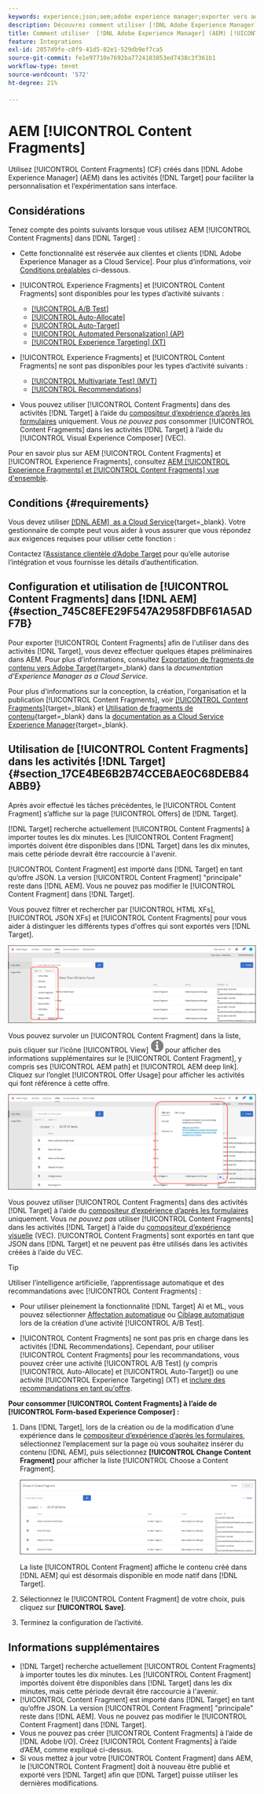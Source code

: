```yaml
---
keywords: experience;json;aem;adobe experience manager;exporter vers adobe target;fragments de contenu;fragments;CF;cf,découplé;personnalisation;expérimentation
description: Découvrez comment utiliser [!DNL Adobe Experience Manager] [!UICONTROL Content Fragments] dans les activités  [!DNL Adobe Target] .
title: Comment utiliser  [!DNL Adobe Experience Manager] (AEM) [!UICONTROL Content Fragments] ?
feature: Integrations
exl-id: 2057d9fe-c0f9-41d5-82e1-529db9ef7ca5
source-git-commit: fe1e97710e7692ba7724103853ed7438c3f361b1
workflow-type: tm+mt
source-wordcount: '572'
ht-degree: 21%

---
```


# AEM [!UICONTROL Content Fragments]

Utilisez [!UICONTROL Content Fragments] (CF) créés dans [!DNL Adobe Experience Manager] (AEM) dans les activités [!DNL Target] pour faciliter la personnalisation et l’expérimentation sans interface.

## Considérations

Tenez compte des points suivants lorsque vous utilisez AEM [!UICONTROL Content Fragments] dans [!DNL Target] :

* Cette fonctionnalité est réservée aux clientes et clients [!DNL Adobe Experience Manager as a Cloud Service]. Pour plus d’informations, voir [Conditions préalables](#section_AE6F0971E1574B3AA324003599B96E5A) ci-dessous.
* [!UICONTROL Experience Fragments] et [!UICONTROL Content Fragments] sont disponibles pour les types d’activité suivants :

   * [[!UICONTROL A/B Test]](/help/main/c-activities/t-test-ab/test-ab.md)
   * [[!UICONTROL Auto-Allocate]](/help/main/c-activities/automated-traffic-allocation/automated-traffic-allocation.md)
   * [[!UICONTROL Auto-Target]](/help/main/c-activities/auto-target/auto-target-to-optimize.md)
   * [[!UICONTROL Automated Personalization] (AP)](/help/main/c-activities/t-automated-personalization/automated-personalization.md)
   * [[!UICONTROL Experience Targeting] (XT)](/help/main/c-activities/t-experience-target/experience-target.md)

* [!UICONTROL Experience Fragments] et [!UICONTROL Content Fragments] ne sont pas disponibles pour les types d’activité suivants :

   * [[!UICONTROL Multivariate Test] (MVT)](/help/main/c-activities/c-multivariate-testing/multivariate-testing.md)
   * [[!UICONTROL Recommendations]](/help/main/c-recommendations/recommendations.md)

* Vous pouvez utiliser [!UICONTROL Content Fragments] dans des activités [!DNL Target] à l’aide du [compositeur d’expérience d’après les formulaires](/help/main/c-experiences/form-experience-composer.md) uniquement. Vous *ne pouvez pas* consommer [!UICONTROL Content Fragments] dans les activités [!DNL Target] à l’aide du [!UICONTROL Visual Experience Composer] (VEC).

Pour en savoir plus sur AEM [!UICONTROL Content Fragments] et [!UICONTROL Experience Fragments], consultez [AEM [!UICONTROL Experience Fragments] et [!UICONTROL Content Fragments] vue d&#39;ensemble](/help/main/c-integrating-target-with-mac/aem/aem-experience-and-content-fragments.md).

## Conditions {#requirements}

Vous devez utiliser [[!DNL AEM]  as a Cloud Service](https://experienceleague.adobe.com/docs/experience-manager-cloud-service.html?lang=fr){target=_blank}. Votre gestionnaire de compte peut vous aider à vous assurer que vous répondez aux exigences requises pour utiliser cette fonction :

Contactez l’[Assistance clientèle d’Adobe Target](/help/main/cmp-resources-and-contact-information.md#reference_ACA3391A00EF467B87930A450050077C) pour qu’elle autorise l’intégration et vous fournisse les détails d’authentification.

## Configuration et utilisation de [!UICONTROL Content Fragments] dans [!DNL AEM] {#section_745C8EFE29F547A2958FDBF61A5ADF7B}

Pour exporter [!UICONTROL Content Fragments] afin de l&#39;utiliser dans des activités [!DNL Target], vous devez effectuer quelques étapes préliminaires dans AEM. Pour plus d’informations, consultez [Exportation de fragments de contenu vers Adobe Target](https://experienceleague.adobe.com/docs/experience-manager-cloud-service/content/sites/integrations/content-fragments-target.html?lang=fr){target=_blank} dans la *documentation d’Experience Manager as a Cloud Service*.

Pour plus d&#39;informations sur la conception, la création, l&#39;organisation et la publication [!UICONTROL Content Fragments], voir [[!UICONTROL Content Fragments]](https://experienceleague.adobe.com/docs/experience-manager-cloud-service/content/sites/authoring/fundamentals/content-fragments.html?lang=fr){target=_blank} et [Utilisation de fragments de contenu](https://experienceleague.adobe.com/docs/experience-manager-cloud-service/content/sites/administering/content-fragments/content-fragments.html?lang=fr){target=_blank} dans la [documentation as a Cloud Service Experience Manager](https://experienceleague.adobe.com/docs/experience-manager-cloud-service/content/home.html?lang=fr){target=_blank}.

## Utilisation de [!UICONTROL Content Fragments] dans les activités [!DNL Target] {#section_17CE4BE6B2B74CCEBAE0C68DEB84ABB9}

Après avoir effectué les tâches précédentes, le [!UICONTROL Content Fragment] s’affiche sur la page [!UICONTROL Offers] de [!DNL Target].

[!DNL Target] recherche actuellement [!UICONTROL Content Fragments] à importer toutes les dix minutes. Les [!UICONTROL Content Fragment] importés doivent être disponibles dans [!DNL Target] dans les dix minutes, mais cette période devrait être raccourcie à l&#39;avenir.

[!UICONTROL Content Fragment] est importé dans [!DNL Target] en tant qu’offre JSON. La version [!UICONTROL Content Fragment] &quot;principale&quot; reste dans [!DNL AEM]. Vous ne pouvez pas modifier le [!UICONTROL Content Fragment] dans [!DNL Target].

Vous pouvez filtrer et rechercher par [!UICONTROL HTML XFs], [!UICONTROL JSON XFs] et [!UICONTROL Content Fragments] pour vous aider à distinguer les différents types d&#39;offres qui sont exportés vers [!DNL Target].

![Filtrer par types de fragments de contenu : HTML ou JSON dans l’interface utilisateur de Target](/help/main/c-integrating-target-with-mac/aem/assets/fragment-types.png)

Vous pouvez survoler un [!UICONTROL Content Fragment] dans la liste, puis cliquer sur l’icône [!UICONTROL View] ![Icône d’informations](/help/main/c-integrating-target-with-mac/aem/assets/icon-info.png) pour afficher des informations supplémentaires sur le [!UICONTROL Content Fragment], y compris ses [!UICONTROL AEM path] et [!UICONTROL AEM deep link]. Cliquez sur l’onglet [!UICONTROL Offer Usage] pour afficher les activités qui font référence à cette offre.

![Fenêtre contextuelle d’informations sur le fragment de contenu](/help/main/c-integrating-target-with-mac/aem/assets/cf-info-popup.png)

Vous pouvez utiliser [!UICONTROL Content Fragments] dans des activités [!DNL Target] à l’aide du [compositeur d’expérience d’après les formulaires](/help/main/c-experiences/form-experience-composer.md) uniquement. Vous *ne pouvez pas* utiliser [!UICONTROL Content Fragments] dans les activités [!DNL Target] à l’aide du [compositeur d’expérience visuelle](/help/main/c-experiences/c-visual-experience-composer/visual-experience-composer.md) (VEC). [!UICONTROL Content Fragments] sont exportés en tant que JSON dans [!DNL Target] et ne peuvent pas être utilisés dans les activités créées à l’aide du VEC.

>[!TIP]
>
>Utiliser l’intelligence artificielle, l’apprentissage automatique et des recommandations avec [!UICONTROL Content Fragments] :
>
>* Pour utiliser pleinement la fonctionnalité [!DNL Target] AI et ML, vous pouvez sélectionner [Affectation automatique](/help/main/c-activities/automated-traffic-allocation/automated-traffic-allocation.md#concept_A1407678796B4C569E94CBA8A9F7F5D4) ou [Ciblage automatique](/help/main/c-activities/auto-target/auto-target-to-optimize.md) lors de la création d’une activité [!UICONTROL A/B Test].
>
>* [!UICONTROL Content Fragments] ne sont pas pris en charge dans les activités [!DNL Recommendations]. Cependant, pour utiliser [!UICONTROL Content Fragments] pour les recommandations, vous pouvez créer une activité [!UICONTROL A/B Test] (y compris [!UICONTROL Auto-Allocate] et [!UICONTROL Auto-Target]) ou une activité [!UICONTROL Experience Targeting] (XT) et [inclure des recommandations en tant qu&#39;offre](/help/main/c-recommendations/recommendations-as-an-offer.md).

**Pour consommer [!UICONTROL Content Fragments] à l’aide de [!UICONTROL Form-based Experience Composer] :**

1. Dans [!DNL Target], lors de la création ou de la modification d’une expérience dans le [compositeur d’expérience d’après les formulaires](/help/main/c-experiences/form-experience-composer.md#task_FAC842A6535045B68B4C1AD3E657E56E), sélectionnez l’emplacement sur la page où vous souhaitez insérer du contenu [!DNL AEM], puis sélectionnez **[!UICONTROL Change Content Fragment]** pour afficher la liste [!UICONTROL Choose a Content Fragment].

   ![image content_fragment_list](/help/main/c-integrating-target-with-mac/aem/assets/choose-content-fragment.png)

   La liste [!UICONTROL Content Fragment] affiche le contenu créé dans [!DNL AEM] qui est désormais disponible en mode natif dans [!DNL Target].

1. Sélectionnez le [!UICONTROL Content Fragment] de votre choix, puis cliquez sur **[!UICONTROL Save]**.
1. Terminez la configuration de l’activité.

## Informations supplémentaires

* [!DNL Target] recherche actuellement [!UICONTROL Content Fragments] à importer toutes les dix minutes. Les [!UICONTROL Content Fragment] importés doivent être disponibles dans [!DNL Target] dans les dix minutes, mais cette période devrait être raccourcie à l&#39;avenir.
* [!UICONTROL Content Fragment] est importé dans [!DNL Target] en tant qu’offre JSON. La version [!UICONTROL Content Fragment] &quot;principale&quot; reste dans [!DNL AEM]. Vous ne pouvez pas modifier le [!UICONTROL Content Fragment] dans [!DNL Target].
* Vous ne pouvez pas créer [!UICONTROL Content Fragments] à l’aide de [!DNL Adobe I/O]. Créez [!UICONTROL Content Fragments] à l’aide d’AEM, comme expliqué ci-dessus.
* Si vous mettez à jour votre [!UICONTROL Content Fragment] dans AEM, le [!UICONTROL Content Fragment] doit à nouveau être publié et exporté vers [!DNL Target] afin que [!DNL Target] puisse utiliser les dernières modifications.
